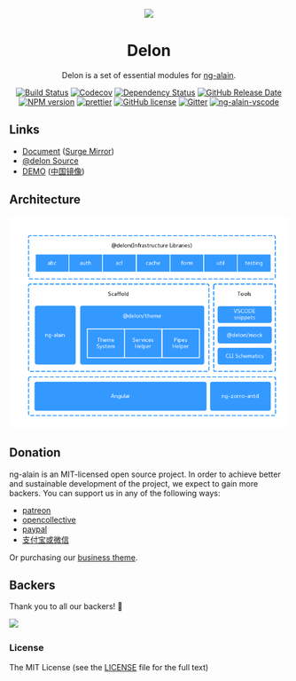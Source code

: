 <p align="center">
  <a href="https://ng-alain.com">
    <img width="100" src="https://ng-alain.com/assets/img/logo-color.svg">
  </a>
</p>

<h1 align="center">
Delon
</h1>

<div align="center">

  Delon is a set of essential modules for [ng-alain](https://ng-alain.com).

  [![Build Status](https://dev.azure.com/ng-alain/delon/_apis/build/status/delon-CI?branchName=master)](https://dev.azure.com/ng-alain/delon/_build/latest?definitionId=1&branchName=master)
  [![Codecov](https://img.shields.io/codecov/c/github/ng-alain/delon.svg?style=flat-square)](https://codecov.io/gh/ng-alain/delon)
  [![Dependency Status](https://david-dm.org/ng-alain/ng-alain/status.svg?style=flat-square)](https://david-dm.org/ng-alain/ng-alain)
  [![GitHub Release Date](https://img.shields.io/github/release-date/ng-alain/ng-alain.svg?style=flat-square)](https://github.com/ng-alain/ng-alain/releases)
  [![NPM version](https://img.shields.io/npm/v/ng-alain.svg?style=flat-square)](https://www.npmjs.com/package/ng-alain)
  [![prettier](https://img.shields.io/badge/code_style-prettier-ff69b4.svg?style=flat-square)](https://prettier.io/)
  [![GitHub license](https://img.shields.io/github/license/mashape/apistatus.svg?style=flat-square)](https://github.com/ng-alain/ng-alain/blob/master/LICENSE)
  [![Gitter](https://img.shields.io/gitter/room/ng-alain/ng-alain.svg?style=flat-square)](https://gitter.im/ng-alain/ng-alain)
  [![ng-alain-vscode](https://img.shields.io/badge/ng--alain-VSCODE-brightgreen.svg?style=flat-square)](https://marketplace.visualstudio.com/items?itemName=cipchk.ng-alain-vscode)

</div>

## Links

+ [Document](https://ng-alain.com) ([Surge Mirror](https://ng-alain-doc.surge.sh))
+ [@delon Source](https://github.com/ng-alain/delon)
+ [DEMO](https://ng-alain.surge.sh) ([中国镜像](https://ng-alain.gitee.io/))

## Architecture

![Architecture](https://raw.githubusercontent.com/ng-alain/delon/master/_screenshot/architecture.png)

## Donation

ng-alain is an MIT-licensed open source project. In order to achieve better and sustainable development of the project, we expect to gain more backers. You can support us in any of the following ways:

- [patreon](https://www.patreon.com/cipchk)
- [opencollective](https://opencollective.com/ng-alain)
- [paypal](https://www.paypal.me/cipchk)
- [支付宝或微信](https://ng-alain.com/assets/donate.png)

Or purchasing our [business theme](https://e.ng-alain.com/).

## Backers

Thank you to all our backers! 🙏

<a href="https://opencollective.com/ng-alain#backers" target="_blank"><img src="https://opencollective.com/ng-alain/backers.svg?width=890"></a>

### License

The MIT License (see the [LICENSE](https://github.com/ng-alain/delon/blob/master/LICENSE) file for the full text)

